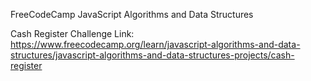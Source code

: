FreeCodeCamp JavaScript Algorithms and Data Structures

Cash Register Challenge
Link: https://www.freecodecamp.org/learn/javascript-algorithms-and-data-structures/javascript-algorithms-and-data-structures-projects/cash-register

